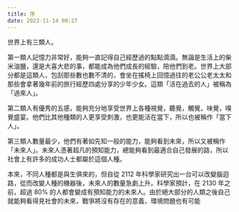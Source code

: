 ```yaml
---
title: 序
date: 2023-11-14 00:27
---
```

世界上有三類人。

第一類人記憶力非常好，能夠一直記得自己經歷過的點點滴滴。無論是生活上的柴米油鹽，還是大喜大悲的事，都能成為他們成長的經驗，陪他們到老。世界上大部分都是這類人，包刮那些數也數不清的，會坐在搖椅上回憶過往的老公公老太太和那些會拿著幾年前的旅行經歷四處分享的少年少女。這類「活在過去的人」被稱為「過來人」。

第二類人有優秀的五感，能夠充分地享受世界上各種視覺，聽覺，觸覺，味覺，嗅覺盛宴。他們比其他種類的人更享受刺激，也更能活在當下，所以也被稱作「當下人」。

第三類人數量最少，他們有著如先知一般的能力，能夠看到未來，所以又被稱作「未來人」。未來人憑著超凡的預知能力，總能夠看到最適合自己發展的路，所以社會上有許多的成功人士都屬於這個人種。

本來，不同人種都是與生俱來的，但自從 2112 年科學家研究出一台可以改變腦迴路，從而改變人種的機器後，未來人的數量急劇上升。科學家預計，在 2130 年之前，超過 80% 的人都會變成有預知能力的未來人。由於絕大部分的人類之後自己就能夠看得見社會的未來，戰爭將沒有存在的意義，環境問題也有可能